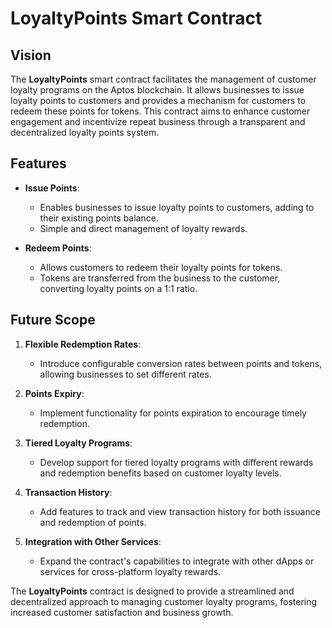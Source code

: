 # LoyaltyPoints Smart Contract

## Vision

The **LoyaltyPoints** smart contract facilitates the management of customer loyalty programs on the Aptos blockchain. It allows businesses to issue loyalty points to customers and provides a mechanism for customers to redeem these points for tokens. This contract aims to enhance customer engagement and incentivize repeat business through a transparent and decentralized loyalty points system.

## Features

- **Issue Points**:

  - Enables businesses to issue loyalty points to customers, adding to their existing points balance.
  - Simple and direct management of loyalty rewards.

- **Redeem Points**:
  - Allows customers to redeem their loyalty points for tokens.
  - Tokens are transferred from the business to the customer, converting loyalty points on a 1:1 ratio.

## Future Scope

1. **Flexible Redemption Rates**:

   - Introduce configurable conversion rates between points and tokens, allowing businesses to set different rates.

2. **Points Expiry**:

   - Implement functionality for points expiration to encourage timely redemption.

3. **Tiered Loyalty Programs**:

   - Develop support for tiered loyalty programs with different rewards and redemption benefits based on customer loyalty levels.

4. **Transaction History**:

   - Add features to track and view transaction history for both issuance and redemption of points.

5. **Integration with Other Services**:
   - Expand the contract's capabilities to integrate with other dApps or services for cross-platform loyalty rewards.

The **LoyaltyPoints** contract is designed to provide a streamlined and decentralized approach to managing customer loyalty programs, fostering increased customer satisfaction and business growth.

